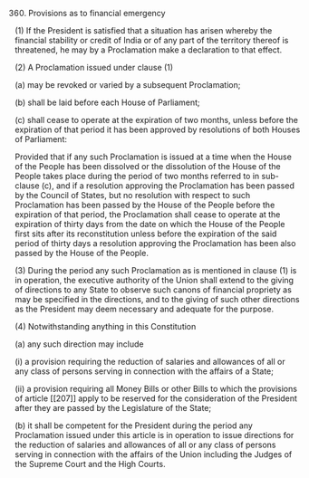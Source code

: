 360. Provisions as to financial emergency

(1) If the President is satisfied that a situation has arisen whereby the financial stability or credit of India or of any part of the territory thereof is threatened, he may by a Proclamation make a declaration to that effect.

(2) A Proclamation issued under clause (1)

(a) may be revoked or varied by a subsequent Proclamation;

(b) shall be laid before each House of Parliament;

(c) shall cease to operate at the expiration of two months, unless before the expiration of that period it has been approved by resolutions of both Houses of Parliament:

Provided that if any such Proclamation is issued at a time when the House of the People has been dissolved or the dissolution of the House of the People takes place during the period of two months referred to in sub-clause (c), and if a resolution approving the Proclamation has been passed by the Council of States, but no resolution with respect to such Proclamation has been passed by the House of the People before the expiration of that period, the Proclamation shall cease to operate at the expiration of thirty days from the date on which the House of the People first sits after its reconstitution unless before the expiration of the said period of thirty days a resolution approving the Proclamation has been also passed by the House of the People.

(3) During the period any such Proclamation as is mentioned in clause (1) is in operation, the executive authority of the Union shall extend to the giving of directions to any State to observe such canons of financial propriety as may be specified in the directions, and to the giving of such other directions as the President may deem necessary and adequate for the purpose.

(4) Notwithstanding anything in this Constitution

(a) any such direction may include

(i) a provision requiring the reduction of salaries and allowances of all or any class of persons serving in connection with the affairs of a State;

(ii) a provision requiring all Money Bills or other Bills to which the provisions of article [[207]] apply to be reserved for the consideration of the President after they are passed by the Legislature of the State;

(b) it shall be competent for the President during the period any Proclamation issued under this article is in operation to issue directions for the reduction of salaries and allowances of all or any class of persons serving in connection with the affairs of the Union including the Judges of the Supreme Court and the High Courts.